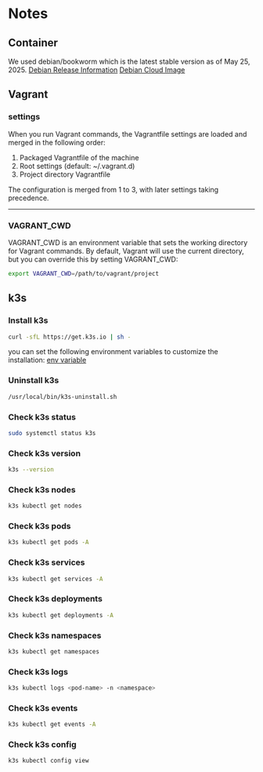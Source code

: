 # Notes

## Container
We used debian/bookworm which is the latest stable version as of May 25, 2025.
[Debian Release Information](https://www.debian.org/releases/)
[Debian Cloud Image](https://portal.cloud.hashicorp.com/vagrant/discover/debian/bookworm64)


## Vagrant

### settings
When you run Vagrant commands, the Vagrantfile settings are loaded and merged in the following order:

1. Packaged Vagrantfile of the machine
2. Root settings (default: ~/.vagrant.d)
3. Project directory Vagrantfile

The configuration is merged from 1 to 3, with later settings taking precedence.

----

### VAGRANT_CWD
VAGRANT_CWD is an environment variable that sets the working directory for Vagrant commands. By default, Vagrant will use the current directory, but you can override this by setting VAGRANT_CWD:

```bash
export VAGRANT_CWD=/path/to/vagrant/project
```


## k3s

### Install k3s
```bash
curl -sfL https://get.k3s.io | sh -
```
you can set the following environment variables to customize the installation:
[env variable](https://docs.k3s.io/reference/env-variables)
### Uninstall k3s
```bash
/usr/local/bin/k3s-uninstall.sh
```
### Check k3s status
```bash
sudo systemctl status k3s
```
### Check k3s version
```bash
k3s --version
```
### Check k3s nodes
```bash
k3s kubectl get nodes
```
### Check k3s pods
```bash
k3s kubectl get pods -A
```
### Check k3s services
```bash
k3s kubectl get services -A
```
### Check k3s deployments
```bash
k3s kubectl get deployments -A
```
### Check k3s namespaces
```bash
k3s kubectl get namespaces
```
### Check k3s logs
```bash
k3s kubectl logs <pod-name> -n <namespace>
```
### Check k3s events
```bash
k3s kubectl get events -A
```
### Check k3s config
```bash
k3s kubectl config view
```